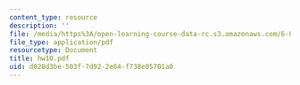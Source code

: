 ```yaml
---
content_type: resource
description: ''
file: /media/https%3A/open-learning-course-data-rc.s3.amazonaws.com/6-856j-randomized-algorithms-fall-2002/d028d3be503f7d922e64f738e85701a0_hw10.pdf
file_type: application/pdf
resourcetype: Document
title: hw10.pdf
uid: d028d3be-503f-7d92-2e64-f738e85701a0
---
```


